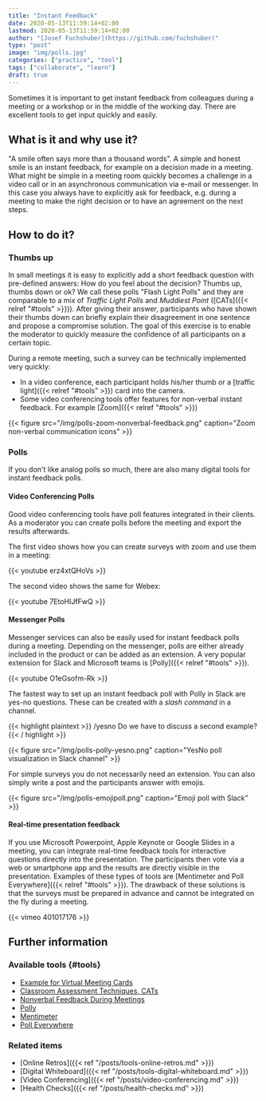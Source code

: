 ```yaml
---
title: "Instant Feedback"
date: 2020-05-13T11:59:14+02:00
lastmod: 2020-05-13T11:59:14+02:00
author: "[Josef Fuchshuber](https://github.com/fuchshuber)"
type: "post"
image: "img/polls.jpg"
categories: ["practice", "tool"]
tags: ["collaborate", "learn"]
draft: true
---
```


Sometimes it is important to get instant feedback from colleagues during a meeting or a workshop or in the middle of the working day. There are excellent tools to get input quickly and easily.

<!--more-->

## What is it and why use it?

"A smile often says more than a thousand words". A simple and honest smile is an instant feedback, for example on a decision made in a meeting. What might be simple in a meeting room quickly becomes a challenge in a video call or in an asynchronous communication via e-mail or messenger. In this case you always have to explicitly ask for feedback, e.g. during a meeting to make the right decision or to have an agreement on the next steps.

## How to do it?

### Thumbs up

In small meetings it is easy to explicitly add a short feedback question with pre-defined answers: How do you feel about the decision? Thumbs up, thumbs down or ok? We call these polls "Flash Light Polls" and they are comparable to a mix of *Traffic Light Polls* and *Muddiest Point* ([CATs]({{< relref "#tools" >}})). After giving their answer, participants who have shown their thumbs down can briefly explain their disagreement in one sentence and propose a compromise solution. The goal of this exercise is to enable the moderator to quickly measure the confidence of all participants on a certain topic.

During a remote meeting, such a survey can be technically implemented very quickly:

* In a video conference, each participant holds his/her thumb or a [traffic light]({{< relref "#tools" >}}) card into the camera.
* Some video conferencing tools offer features for non-verbal instant feedback. For example [Zoom]({{< relref "#tools" >}})

{{< figure src="/img/polls-zoom-nonverbal-feedback.png" caption="Zoom non-verbal communication icons" >}}

### Polls

If you don't like analog polls so much, there are also many digital tools for instant feedback polls.

#### Video Conferencing Polls

Good video conferencing tools have poll features integrated in their clients. As a moderator you can create polls before the meeting and export the results afterwards.

The first video shows how you can create surveys with zoom and use them in a meeting:

{{< youtube erz4xtQHoVs >}}

The second video shows the same for Webex:

{{< youtube 7EtoHIJfFwQ >}}

#### Messenger Polls

Messenger services can also be easily used for instant feedback polls during a meeting. Depending on the messenger, polls are either already included in the product or can be added as an extension. A very popular extension for Slack and Microsoft teams is [Polly]({{< relref "#tools" >}}).

{{< youtube O1eGsofm-Rk >}}

The fastest way to set up an instant feedback poll with Polly in Slack are yes-no questions. These can be created with a *slash command* in a channel.

{{< highlight plaintext >}}
/yesno Do we have to discuss a second example?
{{< / highlight >}}

{{< figure src="/img/polls-polly-yesno.png" caption="YesNo poll visualization in Slack channel" >}}

For simple surveys you do not necessarily need an extension. You can also simply write a post and the participants answer with emojis.

{{< figure src="/img/polls-emojipoll.png" caption="Emoji poll with Slack" >}}

#### Real-time presentation feedback

If you use Microsoft Powerpoint, Apple Keynote or Google Slides in a meeting, you can integrate real-time feedback tools for interactive questions directly into the presentation. The participants then vote via a web or smartphone app and the results are directly visible in the presentation. Examples of these types of tools are [Mentimeter and Poll Everywhere]({{< relref "#tools" >}}). The drawback of these solutions is that the surveys must be prepared in advance and cannot be integrated on the fly during a meeting.

{{< vimeo 401017176 >}}

## Further information

### Available tools {#tools}

* [Example for Virtual Meeting Cards](https://www.collaborationsuperpowers.com/supercards/)
* [Classroom Assessment Techniques, CATs](https://en.wikipedia.org/wiki/Classroom_Assessment_Techniques)
* [Nonverbal Feedback During Meetings](https://support.zoom.us/hc/en-us/articles/115001286183)
* [Polly](https://www.polly.ai/)
* [Mentimeter](https://www.mentimeter.com/)
* [Poll Everywhere](https://www.polleverywhere.com/)

### Related items

* [Online Retros]({{< ref "/posts/tools-online-retros.md" >}})
* [Digital Whiteboard]({{< ref "/posts/tools-digital-whiteboard.md" >}})
* [Video Conferencing]({{< ref "/posts/video-conferencing.md" >}})
* [Health Checks]({{< ref "/posts/health-checks.md" >}})
